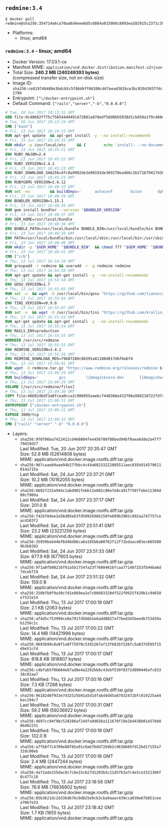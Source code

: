 ## `redmine:3.4`

```console
$ docker pull redmine@sha256:354714a6ca70aa6d4eee6d5c6864a9159b0c8893ea102915c2371c39c16d3da4
```

-	Platforms:
	-	linux; amd64

### `redmine:3.4` - linux; amd64

-	Docker Version: 17.03.1-ce
-	Manifest MIME: `application/vnd.docker.distribution.manifest.v2+json`
-	Total Size: **240.2 MB (240249393 bytes)**  
	(compressed transfer size, not on-disk size)
-	Image ID: `sha256:ce819748488e3bdcb5c5f864bff04208cd47eead382bce3bc82043037fdc2799`
-	Entrypoint: `["\/docker-entrypoint.sh"]`
-	Default Command: `["rails","server","-b","0.0.0.0"]`

```dockerfile
# Tue, 20 Jun 2017 20:13:32 GMT
ADD file:9c48682ff75c756544d4491472081a078edf5dd0bb5038d1cb850a1f9c480e3e in / 
# Tue, 20 Jun 2017 20:13:34 GMT
CMD ["bash"]
# Fri, 23 Jun 2017 10:24:23 GMT
RUN apt-get update 	&& apt-get install -y --no-install-recommends 		bzip2 		ca-certificates 		libffi-dev 		libgdbm3 		libssl-dev 		libyaml-dev 		procps 		zlib1g-dev 	&& rm -rf /var/lib/apt/lists/*
# Fri, 23 Jun 2017 10:24:25 GMT
RUN mkdir -p /usr/local/etc 	&& { 		echo 'install: --no-document'; 		echo 'update: --no-document'; 	} >> /usr/local/etc/gemrc
# Fri, 23 Jun 2017 10:45:21 GMT
ENV RUBY_MAJOR=2.4
# Fri, 23 Jun 2017 10:45:22 GMT
ENV RUBY_VERSION=2.4.1
# Fri, 23 Jun 2017 10:45:23 GMT
ENV RUBY_DOWNLOAD_SHA256=4fc8a9992de3e90191de369270ea4b6c1b171b7941743614cc50822ddc1fe654
# Fri, 23 Jun 2017 10:45:23 GMT
ENV RUBYGEMS_VERSION=2.6.12
# Fri, 23 Jun 2017 10:48:33 GMT
RUN set -ex 		&& buildDeps=' 		autoconf 		bison 		dpkg-dev 		gcc 		libbz2-dev 		libgdbm-dev 		libglib2.0-dev 		libncurses-dev 		libreadline-dev 		libxml2-dev 		libxslt-dev 		make 		ruby 		wget 		xz-utils 	' 	&& apt-get update 	&& apt-get install -y --no-install-recommends $buildDeps 	&& rm -rf /var/lib/apt/lists/* 		&& wget -O ruby.tar.xz "https://cache.ruby-lang.org/pub/ruby/${RUBY_MAJOR%-rc}/ruby-$RUBY_VERSION.tar.xz" 	&& echo "$RUBY_DOWNLOAD_SHA256 *ruby.tar.xz" | sha256sum -c - 		&& mkdir -p /usr/src/ruby 	&& tar -xJf ruby.tar.xz -C /usr/src/ruby --strip-components=1 	&& rm ruby.tar.xz 		&& cd /usr/src/ruby 		&& { 		echo '#define ENABLE_PATH_CHECK 0'; 		echo; 		cat file.c; 	} > file.c.new 	&& mv file.c.new file.c 		&& autoconf 	&& gnuArch="$(dpkg-architecture --query DEB_BUILD_GNU_TYPE)" 	&& ./configure 		--build="$gnuArch" 		--disable-install-doc 		--enable-shared 	&& make -j "$(nproc)" 	&& make install 		&& apt-get purge -y --auto-remove $buildDeps 	&& cd / 	&& rm -r /usr/src/ruby 		&& gem update --system "$RUBYGEMS_VERSION"
# Fri, 23 Jun 2017 10:48:34 GMT
ENV BUNDLER_VERSION=1.15.1
# Fri, 23 Jun 2017 10:48:36 GMT
RUN gem install bundler --version "$BUNDLER_VERSION"
# Fri, 23 Jun 2017 10:48:37 GMT
ENV GEM_HOME=/usr/local/bundle
# Fri, 23 Jun 2017 10:48:38 GMT
ENV BUNDLE_PATH=/usr/local/bundle BUNDLE_BIN=/usr/local/bundle/bin BUNDLE_SILENCE_ROOT_WARNING=1 BUNDLE_APP_CONFIG=/usr/local/bundle
# Fri, 23 Jun 2017 10:48:39 GMT
ENV PATH=/usr/local/bundle/bin:/usr/local/sbin:/usr/local/bin:/usr/sbin:/usr/bin:/sbin:/bin
# Fri, 23 Jun 2017 10:48:40 GMT
RUN mkdir -p "$GEM_HOME" "$BUNDLE_BIN" 	&& chmod 777 "$GEM_HOME" "$BUNDLE_BIN"
# Fri, 23 Jun 2017 10:48:41 GMT
CMD ["irb"]
# Thu, 13 Jul 2017 16:54:34 GMT
RUN groupadd -r redmine && useradd -r -g redmine redmine
# Thu, 13 Jul 2017 16:54:50 GMT
RUN apt-get update && apt-get install -y --no-install-recommends 		ca-certificates 		wget 	&& rm -rf /var/lib/apt/lists/*
# Thu, 13 Jul 2017 16:54:58 GMT
ENV GOSU_VERSION=1.7
# Thu, 13 Jul 2017 16:55:03 GMT
RUN set -x 	&& wget -O /usr/local/bin/gosu "https://github.com/tianon/gosu/releases/download/$GOSU_VERSION/gosu-$(dpkg --print-architecture)" 	&& wget -O /usr/local/bin/gosu.asc "https://github.com/tianon/gosu/releases/download/$GOSU_VERSION/gosu-$(dpkg --print-architecture).asc" 	&& export GNUPGHOME="$(mktemp -d)" 	&& gpg --keyserver ha.pool.sks-keyservers.net --recv-keys B42F6819007F00F88E364FD4036A9C25BF357DD4 	&& gpg --batch --verify /usr/local/bin/gosu.asc /usr/local/bin/gosu 	&& rm -r "$GNUPGHOME" /usr/local/bin/gosu.asc 	&& chmod +x /usr/local/bin/gosu 	&& gosu nobody true
# Thu, 13 Jul 2017 16:55:04 GMT
ENV TINI_VERSION=v0.9.0
# Thu, 13 Jul 2017 16:55:07 GMT
RUN set -x 	&& wget -O /usr/local/bin/tini "https://github.com/krallin/tini/releases/download/$TINI_VERSION/tini" 	&& wget -O /usr/local/bin/tini.asc "https://github.com/krallin/tini/releases/download/$TINI_VERSION/tini.asc" 	&& export GNUPGHOME="$(mktemp -d)" 	&& gpg --keyserver ha.pool.sks-keyservers.net --recv-keys 6380DC428747F6C393FEACA59A84159D7001A4E5 	&& gpg --batch --verify /usr/local/bin/tini.asc /usr/local/bin/tini 	&& rm -r "$GNUPGHOME" /usr/local/bin/tini.asc 	&& chmod +x /usr/local/bin/tini 	&& tini -h
# Thu, 13 Jul 2017 16:55:53 GMT
RUN apt-get update && apt-get install -y --no-install-recommends 		imagemagick 		libmysqlclient18 		libpq5 		libsqlite3-0 				bzr 		git 		mercurial 		openssh-client 		subversion 	&& rm -rf /var/lib/apt/lists/*
# Thu, 13 Jul 2017 16:55:54 GMT
ENV RAILS_ENV=production
# Thu, 13 Jul 2017 16:55:55 GMT
WORKDIR /usr/src/redmine
# Thu, 13 Jul 2017 16:55:55 GMT
ENV REDMINE_VERSION=3.4.1
# Thu, 13 Jul 2017 16:55:56 GMT
ENV REDMINE_DOWNLOAD_MD5=79b07289c0b591e81180d017dbf6ebf4
# Thu, 13 Jul 2017 16:56:01 GMT
RUN wget -O redmine.tar.gz "https://www.redmine.org/releases/redmine-${REDMINE_VERSION}.tar.gz" 	&& echo "$REDMINE_DOWNLOAD_MD5 redmine.tar.gz" | md5sum -c - 	&& tar -xvf redmine.tar.gz --strip-components=1 	&& rm redmine.tar.gz files/delete.me log/delete.me 	&& mkdir -p tmp/pdf public/plugin_assets 	&& chown -R redmine:redmine ./
# Thu, 13 Jul 2017 23:09:29 GMT
RUN buildDeps=' 		gcc 		libmagickcore-dev 		libmagickwand-dev 		libmysqlclient-dev 		libpq-dev 		libsqlite3-dev 		make 		patch 	' 	&& set -ex 	&& apt-get update && apt-get install -y $buildDeps --no-install-recommends 	&& rm -rf /var/lib/apt/lists/* 	&& bundle install --without development test 	&& for adapter in mysql2 postgresql sqlite3; do 		echo "$RAILS_ENV:" > ./config/database.yml; 		echo "  adapter: $adapter" >> ./config/database.yml; 		bundle install --without development test; 		cp Gemfile.lock "Gemfile.lock.${adapter}"; 	done 	&& rm ./config/database.yml 	&& apt-get purge -y --auto-remove $buildDeps
# Thu, 13 Jul 2017 23:09:29 GMT
VOLUME [/usr/src/redmine/files]
# Thu, 13 Jul 2017 23:09:30 GMT
COPY file:48b9246df3a0fcea0cca2c906055aaebc7448368e432f06a50823d722fd7c9ce in / 
# Thu, 13 Jul 2017 23:09:31 GMT
ENTRYPOINT ["/docker-entrypoint.sh"]
# Thu, 13 Jul 2017 23:09:31 GMT
EXPOSE 3000/tcp
# Thu, 13 Jul 2017 23:09:32 GMT
CMD ["rails" "server" "-b" "0.0.0.0"]
```

-	Layers:
	-	`sha256:9f0706ba7422412cd468804fee456786f88bed94bf9aea6dde2a47f770d19d27`  
		Last Modified: Tue, 20 Jun 2017 20:35:47 GMT  
		Size: 52.6 MB (52614808 bytes)  
		MIME: application/vnd.docker.image.rootfs.diff.tar.gzip
	-	`sha256:967caaeb9aae94b27fbbc4c44a60233222805511aec035b914579611014a715a`  
		Last Modified: Sat, 24 Jun 2017 23:37:21 GMT  
		Size: 10.2 MB (10162055 bytes)  
		MIME: application/vnd.docker.image.rootfs.diff.tar.gzip
	-	`sha256:66927232a94dc1abd982febb11e882c06e7e8ca91f7507febe11304d00cf90da`  
		Last Modified: Sat, 24 Jun 2017 23:37:17 GMT  
		Size: 201.0 B  
		MIME: application/vnd.docker.image.rootfs.diff.tar.gzip
	-	`sha256:f42bf0dee2e56d05e63fd5092696b150fe609b2902c892aa747757ceacd103f2`  
		Last Modified: Sat, 24 Jun 2017 23:51:41 GMT  
		Size: 23.2 MB (23221256 bytes)  
		MIME: application/vnd.docker.image.rootfs.diff.tar.gzip
	-	`sha256:35959beb44bf6d48d86ca6a185b6a00762f12f72bdaacd83ec6855809b3b0202`  
		Last Modified: Sat, 24 Jun 2017 23:51:33 GMT  
		Size: 677.9 KB (677903 bytes)  
		MIME: application/vnd.docker.image.rootfs.diff.tar.gzip
	-	`sha256:971a0fb08216f01a5b1754fa23f7680481bfcaa771407253fb44ba6d7dceb719`  
		Last Modified: Sat, 24 Jun 2017 23:51:32 GMT  
		Size: 159.0 B  
		MIME: application/vnd.docker.image.rootfs.diff.tar.gzip
	-	`sha256:250bfb0f9a30cfd1e869ea1e7c066033204f522f0925f420b1c94650e7531e14`  
		Last Modified: Thu, 13 Jul 2017 17:00:19 GMT  
		Size: 2.1 KB (2063 bytes)  
		MIME: application/vnd.docker.image.rootfs.diff.tar.gzip
	-	`sha256:af4d5c753999ce0a791fd5b6b1e6add8027af7bed345bee4b753d39ab1256c1c`  
		Last Modified: Thu, 13 Jul 2017 17:00:22 GMT  
		Size: 14.4 MB (14421998 bytes)  
		MIME: application/vnd.docker.image.rootfs.diff.tar.gzip
	-	`sha256:9693b99c8a9f1a0f75970c5391267af13f682bf226fc5a837d595f15d9e51cfd`  
		Last Modified: Thu, 13 Jul 2017 17:00:17 GMT  
		Size: 818.8 KB (818807 bytes)  
		MIME: application/vnd.docker.image.rootfs.diff.tar.gzip
	-	`sha256:c4bfab5f8b684e67ad8e4a2292bb8c43ebf539f8372d890446afc83338c02aa7`  
		Last Modified: Thu, 13 Jul 2017 17:00:16 GMT  
		Size: 7.3 KB (7288 bytes)  
		MIME: application/vnd.docker.image.rootfs.diff.tar.gzip
	-	`sha256:96182d6f933e7d32525b91a5d1dfabd4d45a87832472bfc019225a44bac194c7`  
		Last Modified: Thu, 13 Jul 2017 17:00:31 GMT  
		Size: 59.2 MB (59236922 bytes)  
		MIME: application/vnd.docker.image.rootfs.diff.tar.gzip
	-	`sha256:4697cc94f9bc528286af24dfa9d026a111678f19e2b4438b01e57bb886402231`  
		Last Modified: Thu, 13 Jul 2017 17:00:19 GMT  
		Size: 132.0 B  
		MIME: application/vnd.docker.image.rootfs.diff.tar.gzip
	-	`sha256:a7fb8f7c4709e80785a91c0ab7bdd72b9b2c9636605fd12bd1f155a732dc00eb`  
		Last Modified: Thu, 13 Jul 2017 17:00:16 GMT  
		Size: 2.4 MB (2447244 bytes)  
		MIME: application/vnd.docker.image.rootfs.diff.tar.gzip
	-	`sha256:4a72ade155dac0c7cbe15c627d1203b5c21d57b3a7c4e3ce3321366f8c477c18`  
		Last Modified: Thu, 13 Jul 2017 23:18:56 GMT  
		Size: 76.6 MB (76636902 bytes)  
		MIME: application/vnd.docker.image.rootfs.diff.tar.gzip
	-	`sha256:85b3621dc2d33bd676c0d825e0cb3cba9aaac439cca039e67b851ceea7067e33`  
		Last Modified: Thu, 13 Jul 2017 23:18:42 GMT  
		Size: 1.7 KB (1655 bytes)  
		MIME: application/vnd.docker.image.rootfs.diff.tar.gzip
